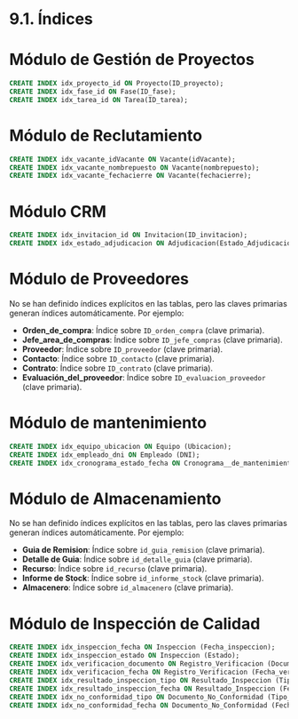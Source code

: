 # 9.1. Índices

# Módulo de Gestión de Proyectos

```sql
CREATE INDEX idx_proyecto_id ON Proyecto(ID_proyecto);
CREATE INDEX idx_fase_id ON Fase(ID_fase);
CREATE INDEX idx_tarea_id ON Tarea(ID_tarea);
```


# Módulo de Reclutamiento
```sql
CREATE INDEX idx_vacante_idVacante ON Vacante(idVacante);
CREATE INDEX idx_vacante_nombrepuesto ON Vacante(nombrepuesto);
CREATE INDEX idx_vacante_fechacierre ON Vacante(fechacierre);
```
# Módulo CRM

```sql
CREATE INDEX idx_invitacion_id ON Invitacion(ID_invitacion);
CREATE INDEX idx_estado_adjudicacion ON Adjudicacion(Estado_Adjudicacion);
```

# Módulo de Proveedores

No se han definido índices explícitos en las tablas, pero las claves primarias generan índices automáticamente. Por ejemplo:
- **Orden_de_compra**: Índice sobre `ID_orden_compra` (clave primaria).
- **Jefe_area_de_compras**: Índice sobre `ID_jefe_compras` (clave primaria).
- **Proveedor**: Índice sobre `ID_proveedor` (clave primaria).
- **Contacto**: Índice sobre `ID_contacto` (clave primaria).
- **Contrato**: Índice sobre `ID_contrato` (clave primaria).
- **Evaluación_del_proveedor**: Índice sobre `ID_evaluacion_proveedor` (clave primaria).


# Módulo de mantenimiento

```sql
CREATE INDEX idx_equipo_ubicacion ON Equipo (Ubicacion);
CREATE INDEX idx_empleado_dni ON Empleado (DNI);
CREATE INDEX idx_cronograma_estado_fecha ON Cronograma__de_mantenimiento (Estado, Fecha_inicio);
```

# Módulo de Almacenamiento

No se han definido índices explícitos en las tablas, pero las claves primarias generan índices automáticamente. Por ejemplo:
- **Guia de Remision**: Índice sobre `id_guia_remision` (clave primaria).
- **Detalle de Guia**: Índice sobre `id_detalle_guia` (clave primaria).
- **Recurso**: Índice sobre `id_recurso` (clave primaria).
- **Informe de Stock**: Índice sobre `id_informe_stock` (clave primaria).
- **Almacenero**: Índice sobre `id_almacenero` (clave primaria).

# Módulo de Inspección de Calidad
```sql
CREATE INDEX idx_inspeccion_fecha ON Inspeccion (Fecha_inspeccion);
CREATE INDEX idx_inspeccion_estado ON Inspeccion (Estado);
CREATE INDEX idx_verificacion_documento ON Registro_Verificacion (Documento_verificado);
CREATE INDEX idx_verificacion_fecha ON Registro_Verificacion (Fecha_verificacion);
CREATE INDEX idx_resultado_inspeccion_tipo ON Resultado_Inspeccion (Tipo_inspeccion);
CREATE INDEX idx_resultado_inspeccion_fecha ON Resultado_Inspeccion (Fecha_resultado);
CREATE INDEX idx_no_conformidad_tipo ON Documento_No_Conformidad (Tipo_no_conformidad);
CREATE INDEX idx_no_conformidad_fecha ON Documento_No_Conformidad (Fecha_registro);
```





